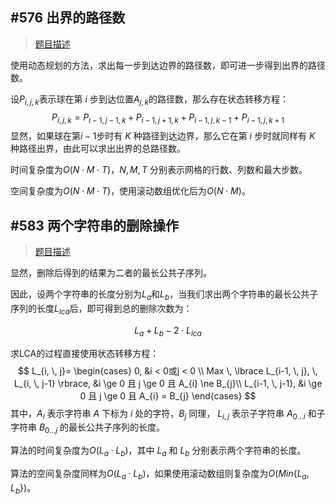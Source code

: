 ## #576 出界的路径数

> [题目描述](https://leetcode.cn/problems/out-of-boundary-paths/)

使用动态规划的方法，求出每一步到达边界的路径数，即可进一步得到出界的路径数。

设$P_{i, \, j, \, k}$表示球在第 $i$ 步到达位置$A_{j, \, k}$的路径数，那么存在状态转移方程：
$$
P_{i, \, j, \, k}=P_{i-1, \, j-1, \, k}+P_{i-1, \, j+1, \, k}+P_{i-1, \, j, \, k-1}+P_{i-1, \, j, \, k+1}
$$
显然，如果球在第$i-1$步时有 $K$ 种路径到达边界，那么它在第 $i$ 步时就同样有 $K$ 种路径出界，由此可以求出出界的总路径数。

时间复杂度为$O(N \cdot M \cdot T)$，$N, \, M, \, T$ 分别表示网格的行数、列数和最大步数。

空间复杂度为$O(N \cdot M \cdot T)$，使用滚动数组优化后为$O(N \cdot M)$。



## #583 两个字符串的删除操作

> [题目描述](https://leetcode.cn/problems/delete-operation-for-two-strings/)

显然，删除后得到的结果为二者的最长公共子序列。

因此，设两个字符串的长度分别为$L_{a}$和$L_{b}$，当我们求出两个字符串的最长公共子序列的长度$L_{lca}$后，即可得到总的删除次数为：

$$
L_{a}+L_{b}-2 \cdot L_{lca}
$$

求LCA的过程直接使用状态转移方程：
$$
L_{i, \, j}=
\begin{cases}
	0, &i < 0或j < 0 \\
	Max \, \lbrace L_{i-1, \, j}, \, L_{i, \, j-1} \rbrace, &i \ge 0 且 j \ge 0 且 A_{i} \ne B_{j}\\
	L_{i-1, \, j-1}, &i \ge 0 且 j \ge 0 且 A_{i} = B_{j}
\end{cases}
$$
其中，$A_{i}$ 表示字符串 $A$ 下标为 $i$ 处的字符，$B_{j}$ 同理， $L_{i, \, j}$ 表示子字符串 $A_{0 \dots i}$ 和子字符串 $B_{0 \dots j}$ 的最长公共子序列的长度。

算法的时间复杂度为$O(L_{a} \cdot L_{b})$，其中 $L_{a}$ 和 $L_{b}$ 分别表示两个字符串的长度。

算法的空间复杂度同样为$O(L_{a} \cdot L_{b})$，如果使用滚动数组则复杂度为$O(Min \lbrace L_{a}, \, L_{b} \rbrace)$。
